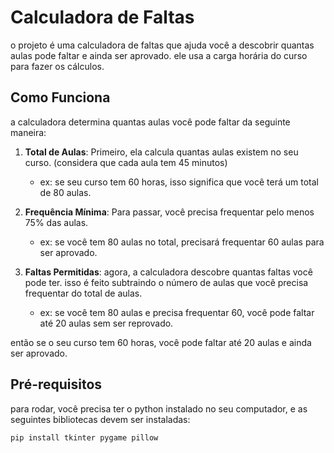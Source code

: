 # Calculadora de Faltas

o projeto é uma calculadora de faltas que ajuda você a descobrir quantas aulas pode faltar e ainda ser aprovado. ele usa a carga horária do curso para fazer os cálculos.

## Como Funciona

a calculadora determina quantas aulas você pode faltar da seguinte maneira:

1. **Total de Aulas**: Primeiro, ela calcula quantas aulas existem no seu curso. (considera que cada aula tem 45 minutos) 
   - ex: se seu curso tem 60 horas, isso significa que você terá um total de 80 aulas.

2. **Frequência Mínima**: Para passar, você precisa frequentar pelo menos 75% das aulas. 
   - ex: se você tem 80 aulas no total, precisará frequentar 60 aulas para ser aprovado.

3. **Faltas Permitidas**: agora, a calculadora descobre quantas faltas você pode ter. isso é feito subtraindo o número de aulas que você precisa frequentar do total de aulas.
   - ex: se você tem 80 aulas e precisa frequentar 60, você pode faltar até 20 aulas sem ser reprovado.

então se o seu curso tem 60 horas, você pode faltar até 20 aulas e ainda ser aprovado.

## Pré-requisitos

para rodar, você precisa ter o python instalado no seu computador, e as seguintes bibliotecas devem ser instaladas:

```bash
pip install tkinter pygame pillow
